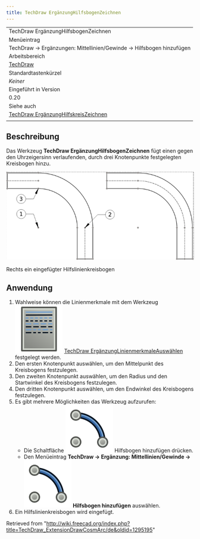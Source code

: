 ```yaml
---
title: TechDraw ErgänzungHilfsbogenZeichnen
---
```


|                                                                                                                    |
| ------------------------------------------------------------------------------------------------------------------ |
| TechDraw ErgänzungHilfsbogenZeichnen                                                                               |
| Menüeintrag                                                                                                        |
| TechDraw → Ergänzungen: Mittellinien/Gewinde → Hilfsbogen hinzufügen                                               |
| Arbeitsbereich                                                                                                     |
| [TechDraw](/TechDraw_Workbench/de "TechDraw Workbench/de")                                                         |
| Standardtastenkürzel                                                                                               |
| _Keiner_                                                                                                           |
| Eingeführt in Version                                                                                              |
| 0.20                                                                                                               |
| Siehe auch                                                                                                         |
| [TechDraw ErgänzungHilfskreisZeichnen](/TechDraw_ExtensionDrawCosmCircle/de "TechDraw ExtensionDrawCosmCircle/de") |
|                                                                                                                    |

## Beschreibung

Das Werkzeug **TechDraw ErgänzungHilfsbogenZeichnen** fügt einen gegen den Uhrzeigersinn verlaufenden, durch drei Knotenpunkte festgelegten Kreisbogen hinzu.

![](/src/assets/images/TechDraw_ExtensionArcExample.png)

Rechts ein eingefügter Hilfslinienkreisbogen

## Anwendung

1. Wahlweise können die Linienmerkmale mit dem Werkzeug ![](/src/assets/images/TechDraw_ExtensionSelectLineAttributes.svg) [TechDraw ErgänzungLinienmerkmaleAuswählen](/TechDraw_ExtensionSelectLineAttributes/de "TechDraw ExtensionSelectLineAttributes/de") festgelegt werden.
2. Den ersten Knotenpunkt auswählen, um den Mittelpunkt des Kreisbogens festzulegen.
3. Den zweiten Knotenpunkt auswählen, um den Radius und den Startwinkel des Kreisbogens festzulegen.
4. Den dritten Knotenpunkt auswählen, um den Endwinkel des Kreisbogens festzulegen.
5. Es gibt mehrere Möglichkeiten das Werkzeug aufzurufen:
   - Die Schaltfläche ![](/src/assets/images/TechDraw_ExtensionDrawCosmArc.svg) Hilfsbogen hinzufügen drücken.
   - Den Menüeintrag **TechDraw → Ergänzung: Mittellinien/Gewinde → ![](/src/assets/images/TechDraw_ExtensionDrawCosmArc.svg) Hilfsbogen hinzufügen** auswählen.
6. Ein Hilfslinienkreisbogen wird eingefügt.

Retrieved from "<http://wiki.freecad.org/index.php?title=TechDraw_ExtensionDrawCosmArc/de&oldid=1295195>"
